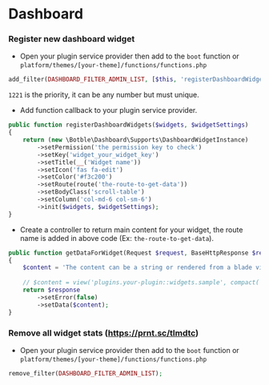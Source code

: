 # Dashboard

### Register new dashboard widget

- Open your plugin service provider then add to the `boot` function or `platform/themes/[your-theme]/functions/functions.php`

```php
add_filter(DASHBOARD_FILTER_ADMIN_LIST, [$this, 'registerDashboardWidgets'], 1221, 2);
```

`1221` is the priority, it can be any number but must unique.

- Add function callback to your plugin service provider.

```php
public function registerDashboardWidgets($widgets, $widgetSettings)
{
    return (new \Botble\Dashboard\Supports\DashboardWidgetInstance)
        ->setPermission('the permission key to check')
        ->setKey('widget_your_widget_key')
        ->setTitle(__('Widget name'))
        ->setIcon('fas fa-edit')
        ->setColor('#f3c200')
        ->setRoute(route('the-route-to-get-data'))
        ->setBodyClass('scroll-table')
        ->setColumn('col-md-6 col-sm-6')
        ->init($widgets, $widgetSettings);
}
```

- Create a controller to return main content for your widget, the route name is added in above code (Ex: `the-route-to-get-data`).

```php
public function getDataForWidget(Request $request, BaseHttpResponse $response)
{
    $content = 'The content can be a string or rendered from a blade view';
    
    // $content = view('plugins.your-plugin::widgets.sample', compact('data'))->render()
    return $response
        ->setError(false)
        ->setData($content);
}
```

### Remove all widget stats (https://prnt.sc/tlmdtc)

- Open your plugin service provider then add to the `boot` function or `platform/themes/[your-theme]/functions/functions.php`

```php
remove_filter(DASHBOARD_FILTER_ADMIN_LIST);
```
